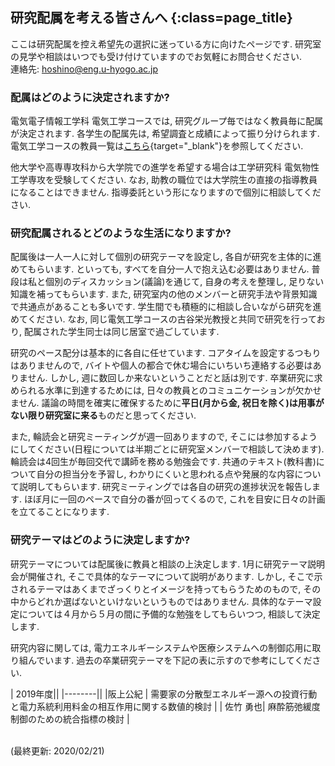 ## 研究配属を考える皆さんへ  {:class=page_title}

ここは研究配属を控え希望先の選択に迷っている方に向けたページです.
研究室の見学や相談はいつでも受け付けていますのでお気軽にお問合せください.  
連絡先: [hoshino@eng.u-hyogo.ac.jp](mailto:hoshino@eng.u-hyogo.ac.jp)


### 配属はどのように決定されますか?

電気電子情報工学科 電気工学コースでは, 研究グループ毎ではなく教員毎に配属が決定されます. 
各学生の配属先は, 希望調査と成績によって振り分けられます. 
電気工学コースの教員一覧は[こちら](http://www.eng.u-hyogo.ac.jp/outline/faculty/index.html#01){target="_blank"}を参照してください. 

他大学や高専専攻科から大学院での進学を希望する場合は工学研究科 電気物性工学専攻を受験してください. なお, 助教の職位では大学院生の直接の指導教員になることはできません. 指導委託という形になりますので個別に相談してください. 


### 研究配属されるとどのような生活になりますか?

配属後は一人一人に対して個別の研究テーマを設定し, 各自が研究を主体的に進めてもらいます.
といっても, すべてを自分一人で抱え込む必要はありません.
普段は私と個別のディスカッション(議論)を通じて, 自身の考えを整理し, 足りない知識を補ってもらいます. 
また, 研究室内の他のメンバーと研究手法や背景知識で共通点があることも多いです. 
学生間でも積極的に相談し合いながら研究を進めてください. 
なお, 同じ電気工学コースの古谷栄光教授と共同で研究を行っており, 配属された学生同士は同じ居室で過ごしています. 

研究のペース配分は基本的に各自に任せています.
コアタイムを設定するつもりはありませんので, バイトや個人の都合で休む場合にいちいち連絡する必要はありません. 
しかし, 週に数回しか来ないということだと話は別です.
卒業研究に求められる水準に到達するためには, 日々の教員とのコミュニケーションが欠かせません.
議論の時間を確実に確保するために**平日(月から金, 祝日を除く)は用事がない限り研究室に来る**ものだと思ってください. 

また, 輪読会と研究ミーティングが週一回ありますので, そこには参加するようにしてください(日程については半期ごとに研究室メンバーで相談して決めます).
輪読会は4回生が毎回交代で講師を務める勉強会です.
共通のテキスト(教科書)について自分の担当分を予習し, わかりにくいと思われる点や発展的な内容について説明してもらいます.
研究ミーティングでは各自の研究の進捗状況を報告します. 
ほぼ月に一回のペースで自分の番が回ってくるので, これを目安に日々の計画を立てることになります.


### 研究テーマはどのように決定しますか?

研究テーマについては配属後に教員と相談の上決定します. 
1月に研究テーマ説明会が開催され, そこで具体的なテーマについて説明があります.
しかし, そこで示されるテーマはあくまでざっくりとイメージを持ってもらうためのもので, その中からどれか選ばないといけないというものではありません. 
具体的なテーマ設定については４月から５月の間に予備的な勉強をしてもらいつつ, 相談して決定します.

研究内容に関しては, 電力エネルギーシステムや医療システムへの制御応用に取り組んでいます. 
過去の卒業研究テーマを下記の表に示すので参考にしてください. 


<div markdown="1" id="thesis">
 
| 2019年度||
|--------||
|阪上公紀 | 需要家の分散型エネルギー源への投資行動と電力系統利用料金の相互作用に関する数値的検討 |
| 佐竹 勇也| 麻酔筋弛緩度制御のための統合指標の検討  |


</div>

<br>
(最終更新: 2020/02/21)
